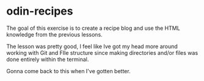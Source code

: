 # odin-recipes

The goal of this exercise is to create a recipe blog and use the HTML knowledge from the previous lessons.

The lesson was pretty good, I feel like Ive got my head more around working with Git and FIle structure since making directories and/or files was done entirely within the terminal. 

Gonna come back to this when I've gotten better. 